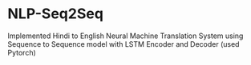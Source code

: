 # NLP-Seq2Seq
Implemented Hindi to English Neural Machine Translation System using Sequence to Sequence model with LSTM Encoder and Decoder (used Pytorch)
